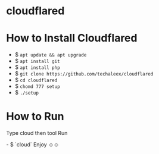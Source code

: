 # cloudflared

<h1>How to Install Cloudflared</h1>

- $ ` apt update && apt upgrade `
- $ ` apt install git `
- $ ` apt install php `
- $ ` git clone https://github.com/techaleex/cloudflared `
- $ ` cd cloudflared `
- $ ` chomd 777 setup `
- $ ` ./setup `
<h1>How to Run</h1>

<p>Type cloud then tool Run</p>
- $ `cloud`
Enjoy ☺️☺️
